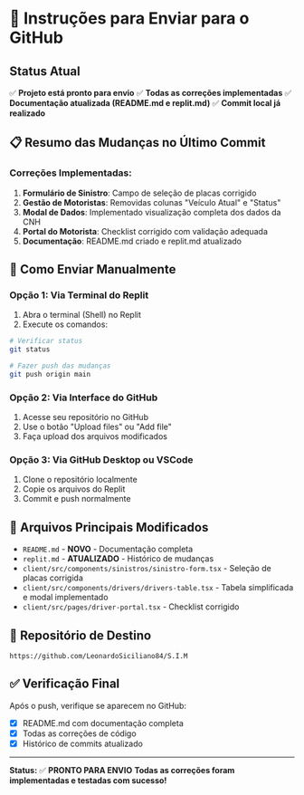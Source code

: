 # 🚀 Instruções para Enviar para o GitHub

## Status Atual
✅ **Projeto está pronto para envio**
✅ **Todas as correções implementadas**
✅ **Documentação atualizada (README.md e replit.md)**
✅ **Commit local já realizado**

## 📋 Resumo das Mudanças no Último Commit

### Correções Implementadas:
1. **Formulário de Sinistro**: Campo de seleção de placas corrigido
2. **Gestão de Motoristas**: Removidas colunas "Veículo Atual" e "Status"
3. **Modal de Dados**: Implementado visualização completa dos dados da CNH
4. **Portal do Motorista**: Checklist corrigido com validação adequada
5. **Documentação**: README.md criado e replit.md atualizado

## 🔧 Como Enviar Manualmente

### Opção 1: Via Terminal do Replit
1. Abra o terminal (Shell) no Replit
2. Execute os comandos:

```bash
# Verificar status
git status

# Fazer push das mudanças
git push origin main
```

### Opção 2: Via Interface do GitHub
1. Acesse seu repositório no GitHub
2. Use o botão "Upload files" ou "Add file"
3. Faça upload dos arquivos modificados

### Opção 3: Via GitHub Desktop ou VSCode
1. Clone o repositório localmente
2. Copie os arquivos do Replit
3. Commit e push normalmente

## 📁 Arquivos Principais Modificados

- `README.md` - **NOVO** - Documentação completa
- `replit.md` - **ATUALIZADO** - Histórico de mudanças
- `client/src/components/sinistros/sinistro-form.tsx` - Seleção de placas corrigida
- `client/src/components/drivers/drivers-table.tsx` - Tabela simplificada e modal implementado
- `client/src/pages/driver-portal.tsx` - Checklist corrigido

## 🎯 Repositório de Destino
```
https://github.com/LeonardoSiciliano84/S.I.M
```

## ✅ Verificação Final

Após o push, verifique se aparecem no GitHub:
- [x] README.md com documentação completa
- [x] Todas as correções de código
- [x] Histórico de commits atualizado

---

**Status:** ✅ **PRONTO PARA ENVIO**
**Todas as correções foram implementadas e testadas com sucesso!**